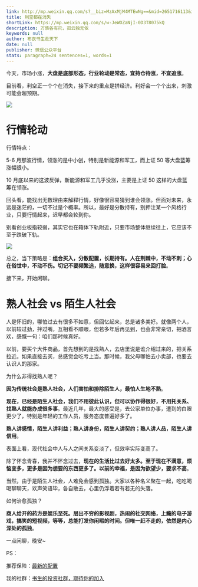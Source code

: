 ```yaml
---
link: http://mp.weixin.qq.com/s?__biz=MzAxMjM4MTEwNg==&mid=2651716113&idx=1&sn=032c634eb7b4eab1f68304fea04c21e3&chksm=804be4ccb73c6ddacd16dcca375e73dc3b0d0de197bcbab6f6e989d80afac6dbed49fe2a0c8a#rd
title: 利空都在消失
shortLink: https://mp.weixin.qq.com/s/w-JeWOZaNjI-0D3T8075kQ
description: 万族各有托，孤云独无依
keywords: null
author: 布衣书生走天下
date: null
publisher: 微信公众平台
stats: paragraph=24 sentences=1, words=1
---
```


今天，市场小涨，**大盘是底部形态，行业轮动是常态，宜持仓待涨，不宜追涨**。

目前看，利空正一个个在消失，接下来的重点是拼经济。利好会一个个出来，刺激可能会超预期。

![](https://mmbiz.qpic.cn/mmbiz_png/52ldaLQ7yeRiaM1PicWALNx0icZSQ0XCTvSCxmE9PoxuQibibPTZ1SYzkj7f5iapgnCgibFZlxOWZlLtyNU3YA3yBicRwg/640?wx_fmt=png&wxfrom=5&wx_lazy=1&wx_co=1)

# 行情轮动

行情特点：

5-6 月那波行情，领涨的是中小创，特别是新能源和军工，而上证 50 等大盘蓝筹涨幅很小。

10 月底以来的这波反弹，新能源和军工几乎没涨，主要是上证 50 这样的大盘蓝筹在领涨。

回头看，能找出无数理由来解释行情，好像很容易猜到谁会领涨。但面对未来，永远是迷茫的，一切不过是个概率。所以，最好是分散持有，别押注某一个风格行业，只要行情起来，迟早都会轮到你。

别看创业板指较弱，其实它也在箱体下轨附近，只要市场整体继续往上，它应该不至于跌破下轨。

![](https://mmbiz.qpic.cn/mmbiz_png/52ldaLQ7yeRiaM1PicWALNx0icZSQ0XCTvSSyicoXHke1TANVqApJIA1mUib0UcZjpgqnxhlhTddibVY9VsBMBe3EAUA/640?wx_fmt=png&wxfrom=5&wx_lazy=1&wx_co=1)

总之，当下策略是：**组合买入，分散配置，长期持有。人在荆棘中，不动不刺；心在俗世中，不动不伤。切记不要频繁追，随意换，这样很容易来回打脸**。

接下来，开始闲聊。

# 熟人社会 vs 陌生人社会

人是怀旧的，哪怕过去有很多不如意，但回忆起来，总是诸多美好。就像两个人，以前较过劲，拌过嘴，互相看不顺眼，但若多年后再见到，也会非常亲切，把酒言欢，感慨一句：咱们那时候真好。

以前，要买个大件商品，首先想到的是找熟人，去店里说是谁介绍过来的，把关系拉近。如果直接去买，总感觉会吃亏上当。那时候，我父母哪怕去小卖部，也要去认识人的那家。

为什么非得找熟人呢？

**因为传统社会是熟人社会，人们害怕和排除陌生人，最怕人生地不熟**。

**现在，已经是陌生人社会，我们不用彼此认识，但可以协作得很好，不用托关系、找熟人就能办成很多事**。最近几年，最大的感受是，去公家单位办事，遭到的白眼更少了，特别是年轻的工作人员，服务态度普遍好多了。

**熟人讲感情，陌生人讲利益；熟人讲身份，陌生人讲契约；熟人讲人品，陌生人讲信用**。

表面上看，现代社会中人与人之间关系变淡了，但效率实际变高了。

除了怀念青春，我并不怀念过去，**现在的生活比过去好太多。至于现在不满意，烦恼变多，更多是因为想要的东西更多了。以前的幸福，是因为欲望少，要求不高**。

当然，由于是陌生人社会，人难免会感到孤独。大家以各种名义聚在一起，吃吃喝喝聊聊天，欢声笑语毕，各自散去，心里仍浮着若有若无的失落。

如何治愈孤独？

**商人给开的药方是娱乐至死。层出不穷的影视剧，热闹的社交网络，上瘾的电子游戏，搞笑的短视频，等等，总能打发你闲暇的时间。但唯一赶不走的，依然是内心深处的孤独**。

一点闲聊，晚安~

PS：

推荐保险：[最新的配置](http://mp.weixin.qq.com/s?__biz=MzAxMjM4MTEwNg==&mid=2651715896&idx=2&sn=b1b77452bfdd4078d400dcdf4a25ec70&chksm=804be7e5b73c6ef3658d7c5cd5b3beed487fc1b25996bad359fe841b0aa58e6b1e7d6628f8e3&scene=21#wechat_redirect)

我的社群：[书生的投资社群，期待你的加入](http://mp.weixin.qq.com/s?__biz=MzAxMjM4MTEwNg==&mid=2651713297&idx=1&sn=3deb25e75a290d7089e816c860fae4c4&chksm=804bf1ccb73c78daebb871a80ef2b78ede236489b506fbd31ab89769c05c7cb37ba77a01da83&scene=21#wechat_redirect)
